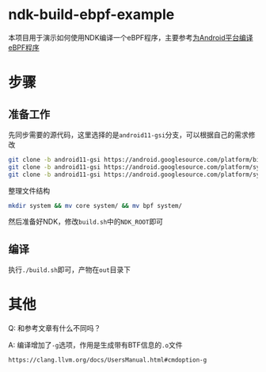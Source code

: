 # ndk-build-ebpf-example

本项目用于演示如何使用NDK编译一个eBPF程序，主要参考[为Android平台编译eBPF程序](https://www.52pojie.cn/thread-1649849-1-1.html)

# 步骤

## 准备工作

先同步需要的源代码，这里选择的是`android11-gsi`分支，可以根据自己的需求修改

```bash
git clone -b android11-gsi https://android.googlesource.com/platform/bionic --depth=1
git clone -b android11-gsi https://android.googlesource.com/platform/system/core --depth=1
git clone -b android11-gsi https://android.googlesource.com/platform/system/bpf --depth=1
```

整理文件结构

```bash
mkdir system && mv core system/ && mv bpf system/
```

然后准备好NDK，修改`build.sh`中的`NDK_ROOT`即可

## 编译

执行`./build.sh`即可，产物在`out`目录下

# 其他

Q: 和参考文章有什么不同吗？

A: 编译增加了`-g`选项，作用是生成带有BTF信息的`.o`文件

    https://clang.llvm.org/docs/UsersManual.html#cmdoption-g